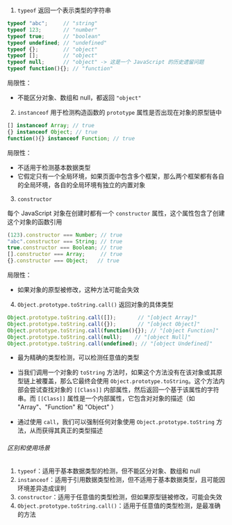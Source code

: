 1. `typeof` 返回一个表示类型的字符串

```JavaScript
typeof "abc";     // "string"
typeof 123;       // "number"
typeof true;      // "boolean"
typeof undefined; // "undefined"
typeof {};        // "object"
typeof [];        // "object"
typeof null;      // "object" -> 这是一个 JavaScript 的历史遗留问题
typeof function(){}; // "function"
```

局限性：

- 不能区分对象、数组和 null，都返回 `"object"`

2. `instanceof` 用于检测构造函数的 `prototype` 属性是否出现在对象的原型链中

```JavaScript
[] instanceof Array; // true
{} instanceof Object; // true
function(){} instanceof Function; // true
```

局限性：

- 不适用于检测基本数据类型
- 它假定只有一个全局环境，如果页面中包含多个框架，那么两个框架都有各自的全局环境，各自的全局环境有独立的内置对象

3. `constructor`

每个 JavaScript 对象在创建时都有一个 `constructor` 属性，这个属性包含了创建这个对象的函数引用

```JavaScript
(123).constructor === Number; // true
"abc".constructor === String; // true
true.constructor === Boolean; // true
[].constructor === Array;     // true
{}.constructor === Object;   // true
```

局限性：

- 如果对象的原型被修改，这种方法可能会失效

4. `Object.prototype.toString.call()` 返回对象的具体类型

```JavaScript
Object.prototype.toString.call([]);       // "[object Array]"
Object.prototype.toString.call({});       // "[object Object]"
Object.prototype.toString.call(function(){}); // "[object Function]"
Object.prototype.toString.call(null);    // "[object Null]"
Object.prototype.toString.call(undefined); // "[object Undefined]"
```

- 最为精确的类型检测，可以检测任意值的类型

* 当我们调用一个对象的 `toString` 方法时，如果这个方法没有在该对象或其原型链上被覆盖，那么它最终会使用 `Object.prototype.toString`。这个方法内部会尝试查找对象的 `[[Class]]` 内部属性，然后返回一个基于该属性的字符串。而 `[[Class]]` 属性是一个内部属性，它包含对对象的描述（如 "Array"、"Function" 和 "Object" ）

* 通过使用 `call`，我们可以强制任何对象使用 `Object.prototype.toString` 方法，从而获得其真正的类型描述

###### 区别和使用场景

1. `typeof`：适用于基本数据类型的检测，但不能区分对象、数组和 null
2. `instanceof`：适用于引用数据类型检测，但不适用于基本数据类型，且可能因环境差异造成误判
3. `constructor`：适用于任意值的类型检测，但如果原型链被修改，可能会失效
4. `Object.prototype.toString.call()`：适用于任意值的类型检测，是最准确的方法